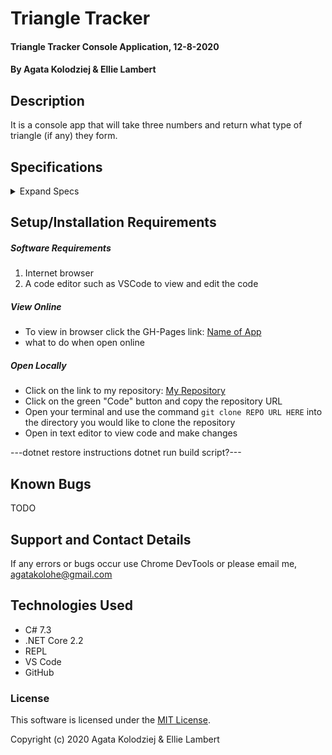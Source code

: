 # Triangle Tracker

#### Triangle Tracker Console Application, 12-8-2020

#### By Agata Kolodziej & Ellie Lambert

## Description

It is a console app that will take three numbers and return what type of triangle (if any) they form.

## Specifications

<details>
  <summary>Expand Specs</summary>

### Describe: Triangle()

| Test                                                                           | Expect                                                                                        |
| ------------------------------------------------------------------------------ | --------------------------------------------------------------------------------------------- |
| It will prompt the user to enter 3 numbers for each side of a triangle         | Triangle("Please enter three numbers to see what type of triangle they form").toEqual(3,3,3); |
| It will return "Equilateral" if all three sides are equal                      | Triangle(3,3,3).toEqual("Equilateral");                                                       |
| It will return "Isosceles" if exactly two sides are equal                      | Triangle(3,3,2).toEqual("Isosceles");                                                         |
| It will return "Scalene" if no sides are equal are equal                       | Triangle(1,3,1).toEqual("Isosceles");                                                         |
| It will return "Not a triangle" if one side is greater than two sides combined | Triangle(2,2,8).toEqual("Not a triangle");                                                    |

</details>

## Setup/Installation Requirements

##### Software Requirements

1. Internet browser
2. A code editor such as VSCode to view and edit the code

##### View Online

- To view in browser click the GH-Pages link: [Name of App](URL)
- what to do when open online

##### Open Locally

- Click on the link to my repository: [My Repository](URL)
- Click on the green "Code" button and copy the repository URL
- Open your terminal and use the command `git clone REPO URL HERE` into the directory you would like to clone the repository
- Open in text editor to view code and make changes

---dotnet restore instructions dotnet run build script?---

## Known Bugs

TODO

## Support and Contact Details

If any errors or bugs occur use Chrome DevTools or please email me, <agatakolohe@gmail.com>

## Technologies Used

- C# 7.3
- .NET Core 2.2
- REPL
- VS Code
- GitHub

### License

This software is licensed under the [MIT License](https://choosealicense.com/licenses/mit/).

Copyright (c) 2020 Agata Kolodziej & Ellie Lambert
